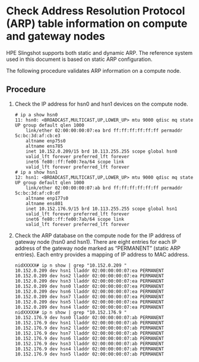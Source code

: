 # Check Address Resolution Protocol (ARP) table information on compute and gateway nodes

HPE Slingshot supports both static and dynamic ARP.
The reference system used in this document is based on static ARP configuration.

The following procedure validates ARP information on a compute node.

## Procedure

1. Check the IP address for hsn0 and hsn1 devices on the compute node.

    ```screen
    # ip a show hsn0
    11: hsn0: <BROADCAST,MULTICAST,UP,LOWER_UP> mtu 9000 qdisc mq state UP group default qlen 1000
        link/ether 02:00:00:00:07:ea brd ff:ff:ff:ff:ff:ff permaddr 5c:bc:3d:af:cb:e3
        altname enp75s0
        altname ens785
        inet 10.152.0.209/15 brd 10.113.255.255 scope global hsn0
        valid_lft forever preferred_lft forever
        inet6 fe80::ff:fe00:7ea/64 scope link
        valid_lft forever preferred_lft forever
    # ip a show hsn1
    12: hsn1: <BROADCAST,MULTICAST,UP,LOWER_UP> mtu 9000 qdisc mq state UP group default qlen 1000
        link/ether 02:00:00:00:07:ab brd ff:ff:ff:ff:ff:ff permaddr 5c:bc:3d:af:c0:df
        altname enp177s0
        altname ens801
        inet 10.152.176.9/15 brd 10.113.255.255 scope global hsn1
        valid_lft forever preferred_lft forever
        inet6 fe80::ff:fe00:7ab/64 scope link
        valid_lft forever preferred_lft forever
    ```

2. Check the ARP database on the compute node for the IP address of gateway node (hsn0 and hsn1). There are eight entries for each IP address of the gateway node marked as “PERMANENT” (static ARP entries). Each entry provides a mapping of IP address to MAC address.

    ```screen
    nidXXXXX# ip n show | grep "10.152.0.209 "
    10.152.0.209 dev hsn1 lladdr 02:00:00:00:07:ea PERMANENT
    10.152.0.209 dev hsn2 lladdr 02:00:00:00:07:ea PERMANENT
    10.152.0.209 dev hsn3 lladdr 02:00:00:00:07:ea PERMANENT
    10.152.0.209 dev hsn0 lladdr 02:00:00:00:07:ea PERMANENT
    10.152.0.209 dev hsn6 lladdr 02:00:00:00:07:ea PERMANENT
    10.152.0.209 dev hsn7 lladdr 02:00:00:00:07:ea PERMANENT
    10.152.0.209 dev hsn5 lladdr 02:00:00:00:07:ea PERMANENT
    10.152.0.209 dev hsn4 lladdr 02:00:00:00:07:ea PERMANENT
    nidXXXXX# ip n show | grep "10.152.176.9 "
    10.152.176.9 dev hsn0 lladdr 02:00:00:00:07:ab PERMANENT
    10.152.176.9 dev hsn1 lladdr 02:00:00:00:07:ab PERMANENT
    10.152.176.9 dev hsn2 lladdr 02:00:00:00:07:ab PERMANENT
    10.152.176.9 dev hsn7 lladdr 02:00:00:00:07:ab PERMANENT
    10.152.176.9 dev hsn6 lladdr 02:00:00:00:07:ab PERMANENT
    10.152.176.9 dev hsn3 lladdr 02:00:00:00:07:ab PERMANENT
    10.152.176.9 dev hsn4 lladdr 02:00:00:00:07:ab PERMANENT
    10.152.176.9 dev hsn5 lladdr 02:00:00:00:07:ab PERMANENT
    ```
